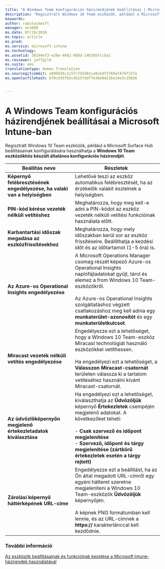 ```yaml
---
title: "A Windows Team konfigurációs házirendjének beállításai | Microsoft Intune"
description: "Regisztrált Windows 10 Team eszközök, például a Microsoft Surface Hub beállításainak konfigurálására használhatja a Windows 10 Team eszközökhöz készült általános konfigurációs házirendjét."
keywords: 
author: robstackmsft
manager: arob98
ms.date: 07/19/2016
ms.topic: article
ms.prod: 
ms.service: microsoft-intune
ms.technology: 
ms.assetid: 38194ef3-e26e-4682-958d-14b395fccba1
ms.reviewer: jeffgilb
ms.suite: ems
translationtype: Human Translation
ms.sourcegitcommit: a409d36c1c5fcfd3d81ce0cbdf1f69af4747157a
ms.openlocfilehash: b70c935fb5c4525fddf7e36e8421ba14e3c15026


---
```


# A Windows Team konfigurációs házirendjének beállításai a Microsoft Intune-ban
Regisztrált Windows 10 Team eszközök, például a Microsoft Surface Hub beállításainak konfigurálására használhatja a **Windows 10 Team eszközökhöz készült általános konfigurációs házirendjét**.

|Beállítás neve|Részletek|
|----------------|-----------|
|**Képernyő felébresztésének engedélyezése, ha valaki van a helyiségben**|Lehetővé teszi az eszköz automatikus felébresztését, ha az érzékelők valakit észlelnek a helyiségben.|
|**PIN-kód kérése vezeték nélküli vetítéshez**|Meghatározza, hogy meg kell-e adni a PIN-kódot az eszköz vezeték nélküli vetítési funkcióinak használata előtt.|
|**Karbantartási időszak megadása az eszközfrissítésekhez**|Meghatározza, hogy mely időszakban kerül sor az eszköz frissítéseire. Beállíthatja a kezdési időt és az időtartamot (1-5 óra) is.|
|**Az Azure-os Operational Insights engedélyezése**|A Microsoft Operations Manager csomag részét képező Azure-os Operational Insights naplófájladatokat gyűjt, tárol és elemez a from Windows 10 Team-eszközökről.<br /><br />Az Azure-os Operational Insights szolgáltatáshoz végzett csatlakozáshoz meg kell adnia egy **munkaterület-azonosítót** és egy **munkaterületkulcsot**.|
|**Miracast vezeték nélküli vetítés engedélyezése**|Engedélyezze ezt a lehetőséget, hogy a Windows 10 Team-eszköz Miracast technológiát használó eszközökkel vetíthessen.<br /><br />Ha engedélyezi ezt a lehetőséget, a **Válasszon Miracast-csatornát** területen válassza ki a tartalom vetítéséhez használni kívánt Miracast-csatornát.|
|**Az üdvözlőképernyőn megjelenő értekezletadatok kiválasztása**|Ha engedélyezi ezt a lehetőséget, kiválaszthatja az **Üdvözöljük** képernyő **Értekezletek** csempéjén megjelenő adatokat. A következőket teheti:<br /><br />-   **Csak szervező és időpont megjelenítése**<br />-   **Szervező, időpont és tárgy megjelenítése (zártkörű értekezletek esetén a tárgy rejtett)**|
|**Zárolási képernyő háttérképének URL-címe**|Engedélyezze ezt a beállítást, ha az Ön által megadott URL-címről egy egyéni hátteret szeretne megjeleníteni a Windows 10 Team-eszközök **Üdvözöljük** képernyőjén.<br /><br />A képnek PNG formátumban kell lennie, és az URL-címnek a **https://** karakterlánccal kell kezdődnie.|


### További információ
[Az eszközök beállításainak és funkcióinak kezelése a Microsoft Intune-házirendek használatával](manage-settings-and-features-on-your-devices-with-microsoft-intune-policies.md)




<!--HONumber=Jul16_HO3-->


